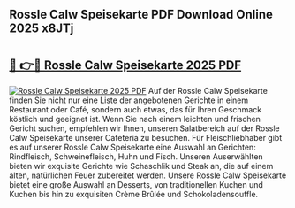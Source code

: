 ## Rossle Calw Speisekarte PDF Download Online 2025 x8JTj

# <h2><a href="http://gcbbwr.nevu.top/?p=Rossle+Calw+Speisekarte">🔗 👉🔴 Rossle Calw Speisekarte 2025 PDF</a></h2>

[![Rossle Calw Speisekarte 2025 PDF](https://i.imgur.com/dBaPXMq.png)](http://gcbbwr.nevu.top/?p=Rossle+Calw+Speisekarte)
Auf der Rossle Calw Speisekarte finden Sie nicht nur eine Liste der angebotenen Gerichte in einem Restaurant oder Café, sondern auch etwas, das für Ihren Geschmack köstlich und geeignet ist. Wenn Sie nach einem leichten und frischen Gericht suchen, empfehlen wir Ihnen, unseren Salatbereich auf der Rossle Calw Speisekarte unserer Cafeteria zu besuchen. Für Fleischliebhaber gibt es auf unserer Rossle Calw Speisekarte eine Auswahl an Gerichten: Rindfleisch, Schweinefleisch, Huhn und Fisch. Unseren Auserwählten bieten wir exquisite Gerichte wie Schaschlik und Steak an, die auf einem alten, natürlichen Feuer zubereitet werden. Unsere Rossle Calw Speisekarte bietet eine große Auswahl an Desserts, von traditionellen Kuchen und Kuchen bis hin zu exquisiten Crème Brûlée und Schokoladensouffle.
